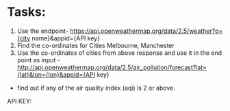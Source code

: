 # Tasks:

1. Use the endpoint- https://api.openweathermap.org/data/2.5/weather?q={city name}&appid={API key}
2. Find the co-ordinates for Cities Melbourne, Manchester
3. Use the co-ordinates of cities from above response and use it in the end point as input - http://api.openweathermap.org/data/2.5/air_pollution/forecast?lat={lat}&lon={lon}&appid={API key}  

- find out if any of the air quality index (aqi) is 2 or above. 
    
API KEY: 
